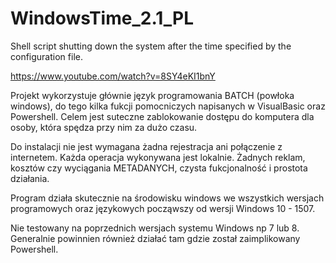 # WindowsTime_2.1_PL
Shell script shutting down the system after the time specified by the configuration file.

https://www.youtube.com/watch?v=8SY4eKI1bnY

Projekt wykorzystuje głównie język programowania BATCH (powłoka windows), do tego kilka fukcji pomocniczych napisanych w VisualBasic oraz Powershell.
Celem jest suteczne zablokowanie dostępu do komputera dla osoby, która spędza przy nim za dużo czasu.

Do instalacji nie jest wymagana żadna rejestracja ani połączenie z internetem. Każda operacja wykonywana jest lokalnie.
Żadnych reklam, kosztów czy wyciągania METADANYCH, czysta fukcjonalność i prostota działania.

Program działa skutecznie na środowisku windows we wszystkich wersjach programowych oraz językowych począwszy od wersji Windows 10 - 1507.

Nie testowany na poprzednich wersjach systemu Windows np 7 lub 8. Generalnie powinnien również działać tam gdzie został zaimplikowany Powershell.
